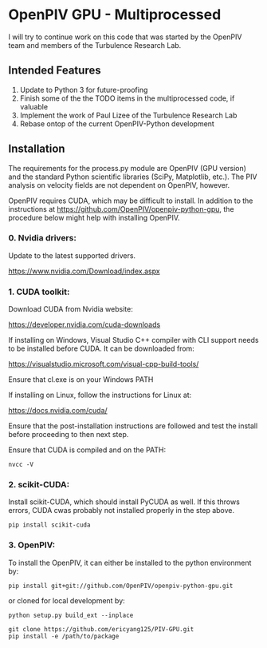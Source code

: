 # OpenPIV GPU - Multiprocessed
I will try to continue work on this code that was started by the OpenPIV team and members of the Turbulence Research Lab.

## Intended Features
1. Update to Python 3 for future-proofing
2. Finish some of the the TODO items in the multiprocessed code, if valuable
3. Implement the work of Paul Lizee of the Turbulence Research Lab
4. Rebase ontop of the current OpenPIV-Python development

## Installation
The requirements for the process.py module are OpenPIV (GPU version) and the standard Python scientific libraries (SciPy, Matplotlib, etc.).
The PIV analysis on velocity fields are not dependent on OpenPIV, however.

OpenPIV requires CUDA, which may be difficult to install. In addition to the instructions at https://github.com/OpenPIV/openpiv-python-gpu, the procedure below might help with installing OpenPIV.

### 0. Nvidia drivers:
Update to the latest supported drivers.

https://www.nvidia.com/Download/index.aspx

### 1. CUDA toolkit:

Download CUDA from Nvidia website:

https://developer.nvidia.com/cuda-downloads

If installing on Windows, Visual Studio C++ compiler with CLI support needs to be installed before CUDA. It can be downloaded from:

https://visualstudio.microsoft.com/visual-cpp-build-tools/

Ensure that cl.exe is on your Windows PATH

If installing on Linux, follow the instructions for Linux at:

https://docs.nvidia.com/cuda/

Ensure that the post-installation instructions are followed and test the install before proceeding to then next step.

Ensure that CUDA is compiled and on the PATH:

	nvcc -V

### 2. scikit-CUDA:
Install scikit-CUDA, which should install PyCUDA as well. If this throws errors, CUDA cwas probably not installed properly in the step above.
        
    pip install scikit-cuda

### 3. OpenPIV:
To install the OpenPIV, it can either be installed to the python environment by:

    pip install git+git://github.com/OpenPIV/openpiv-python-gpu.git
        
or cloned for local development by:

    python setup.py build_ext --inplace

    git clone https://github.com/ericyang125/PIV-GPU.git
    pip install -e /path/to/package
    
